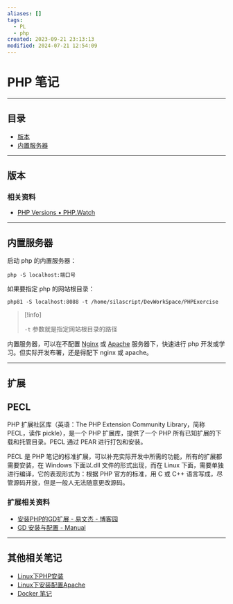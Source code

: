 ```yaml
---
aliases: []
tags:
  - PL
  - php
created: 2023-09-21 23:13:13
modified: 2024-07-21 12:54:09
---
```


# PHP 笔记

---

## 目录

* [版本](#版本)
* [内置服务器](#内置服务器)

---

## 版本

### 相关资料

* [PHP Versions • PHP.Watch](https://php.watch/versions)

---

## 内置服务器

启动 php 的内置服务器：

```shell
php -S localhost:端口号
```

如果要指定 php 的网站根目录：

```shell
php81 -S localhost:8088 -t /home/silascript/DevWorkSpace/PHPExercise
```

> [!info]
> 
> `-t` 参数就是指定网站根目录的路径

内置服务器，可以在不配置 [Nginx](../Network/Nginx/Nginx_Videos.md) 或 [Apache](Linux下安装配置Apache.md) 服务器下，快速进行 php 开发或学习。但实际开发布署，还是得配下 nginx 或 apache。

---

## 扩展

## PECL

PHP 扩展社区库（英语：The PHP Extension Community Library，简称 PECL，读作 pickle），是一个 PHP 扩展库，提供了一个 PHP 所有已知扩展的下载和托管目录。PECL 通过 PEAR 进行打包和安装。

PECL 是 PHP 笔记的标准扩展，可以补充实际开发中所需的功能，所有的扩展都需要安装，在 Windows 下面以.dll 文件的形式出现，而在 Linux 下面，需要单独进行编译，它的表现形式为：根据 PHP 官方的标准，用 C 或 C++ 语言写成，尽管源码开放，但是一般人无法随意更改源码。

### 扩展相关资料

* [安装PHP的GD扩展 - 易文杰 - 博客园](https://www.cnblogs.com/ywjcqq/p/14717328.html)
* [GD 安装与配置 - Manual](https://www.php.net/manual/zh/image.installation.php)

---

## 其他相关笔记

* [Linux下PHP安装](Linux下PHP安装.md)
* [Linux下安装配置Apache](Linux下安装配置Apache.md)
* [Docker 笔记](../Docker/Docker_Note.md)
